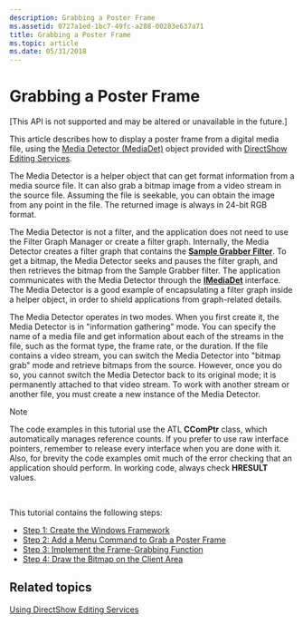 ```yaml
---
description: Grabbing a Poster Frame
ms.assetid: 0727a1ed-1bc7-49fc-a288-00283e637a71
title: Grabbing a Poster Frame
ms.topic: article
ms.date: 05/31/2018
---
```


# Grabbing a Poster Frame

\[This API is not supported and may be altered or unavailable in the future.\]

This article describes how to display a poster frame from a digital media file, using the [Media Detector (MediaDet)](media-detector--mediadet.md) object provided with [DirectShow Editing Services](directshow-editing-services.md).

The Media Detector is a helper object that can get format information from a media source file. It can also grab a bitmap image from a video stream in the source file. Assuming the file is seekable, you can obtain the image from any point in the file. The returned image is always in 24-bit RGB format.

The Media Detector is not a filter, and the application does not need to use the Filter Graph Manager or create a filter graph. Internally, the Media Detector creates a filter graph that contains the [**Sample Grabber Filter**](sample-grabber-filter.md). To get a bitmap, the Media Detector seeks and pauses the filter graph, and then retrieves the bitmap from the Sample Grabber filter. The application communicates with the Media Detector through the [**IMediaDet**](imediadet.md) interface. The Media Detector is a good example of encapsulating a filter graph inside a helper object, in order to shield applications from graph-related details.

The Media Detector operates in two modes. When you first create it, the Media Detector is in "information gathering" mode. You can specify the name of a media file and get information about each of the streams in the file, such as the format type, the frame rate, or the duration. If the file contains a video stream, you can switch the Media Detector into "bitmap grab" mode and retrieve bitmaps from the source. However, once you do so, you cannot switch the Media Detector back to its original mode; it is permanently attached to that video stream. To work with another stream or another file, you must create a new instance of the Media Detector.

> [!Note]  
> The code examples in this tutorial use the ATL **CComPtr** class, which automatically manages reference counts. If you prefer to use raw interface pointers, remember to release every interface when you are done with it. Also, for brevity the code examples omit much of the error checking that an application should perform. In working code, always check **HRESULT** values.

 

This tutorial contains the following steps:

-   [Step 1: Create the Windows Framework](step-1--create-the-windows-framework.md)
-   [Step 2: Add a Menu Command to Grab a Poster Frame](step-2--add-a-menu-command-to-grab-a-poster-frame.md)
-   [Step 3: Implement the Frame-Grabbing Function](step-3--implement-the-frame-grabbing-function.md)
-   [Step 4: Draw the Bitmap on the Client Area](step-4--draw-the-bitmap-on-the-client-area.md)

## Related topics

<dl> <dt>

[Using DirectShow Editing Services](using-directshow-editing-services.md)
</dt> </dl>

 

 




